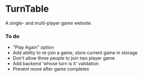 # TurnTable
A single- and multi-player game website.

### To do
- "Play Again" option
- Add ability to re-join a game, store current game in storage
- Don't allow three people to join two player game
- Add backend 'whose turn is it' validation
- Prevent move after game completes